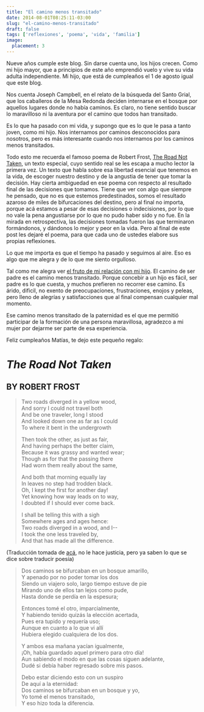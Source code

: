 ```yaml
---
title: "El camino menos transitado"
date: 2014-08-01T08:25:11-03:00
slug: "el-camino-menos-transitado"
draft: false
tags: ['reflexiones', 'poema', 'vida', 'familia']
image:
  placement: 3
---
```


Nueve años cumple este blog. Sin darse cuenta uno, los hijos crecen.
Como mi hijo mayor, que a principios de este año emprendió vuelo y vive
su vida adulta independiente. Mi hijo, que está de cumpleaños el 1 de
agosto igual que este blog.

Nos cuenta Joseph Campbell, en el relato de la búsqueda del Santo Grial,
que los caballeros de la Mesa Redonda deciden internarse en el bosque
por aquellos lugares donde no había caminos. Es claro, no tiene sentido
buscar lo maravilloso ni la aventura por el camino que todos han
transitado.

Es lo que ha pasado con mi vida, y supongo que es lo que le pasa a tanto
joven, como mi hijo. Nos internamos por caminos desconocidos para
nosotros, pero es más interesante cuando nos internamos por los caminos
menos transitados.

Todo esto me recuerda el famoso poema de Robert Frost, 
[The Road Not Taken](http://www.poetryfoundation.org/poem/173536), un texto especial,
cuyo sentido real se les escapa a mucho lector la primera vez. Un texto
que habla sobre esa libertad esencial que tenemos en la vida, de escoger
nuestro destino y de la angustia de tener que tomar la decisión. Hay
cierta ambiguedad en ese poema con respecto al resultado final de las
decisiones que tomamos. Tiene que ver con algo que siempre he pensado,
que no es que estemos predestinados, somos el resultado azaroso de miles
de bifurcaciones del destino, pero al final no importa, porque acá
estamos a pesar de esas decisiones o indecisiones, por lo que no vale la
pena angustiarse por lo que no pudo haber sido y no fue. En la mirada en
retrospectiva, las decisiones tomadas fueron las que terminaron
formándonos, y dándonos lo mejor y peor en la vida. Pero al final de
este post les dejaré el poema, para que cada uno de ustedes elabore sus
propias reflexiones.

Lo que me importa es que el tiempo ha pasado y seguimos al aire. Eso es
algo que me alegra y de lo que me siento orgulloso.

Tal como me alegra ver [el fruto de mi relación con mi
hijo](http://d3ne.com/2014/06/24/la-felicidad/). El camino de ser padre
es el camino menos transitado. Porque concebir a un hijo es fácil, ser
padre es lo que cuesta, y muchos prefieren no recorrer ese camino. Es
árido, dificil, no exento de preocupaciones, frustraciones, enojos y
peleas, pero lleno de alegrías y satisfacciones que al final compensan
cualquier mal momento.

Ese camino menos transitado de la paternidad es el que me permitió
participar de la formación de una persona maravillosa, agradezco a mi
mujer por dejarme ser parte de esa experiencia.

Feliz cumpleaños Matías, te dejo este pequeño regalo:

# *The Road Not Taken*

## BY ROBERT FROST

> Two roads diverged in a yellow wood,\
> And sorry I could not travel both\
> And be one traveler, long I stood\
> And looked down  one as far as I could\
> To where it bent in the undergrowth
>
> Then took the other, as just as fair,\
> And having perhaps the better claim,\
> Because it was grassy and wanted wear;\
> Though as for that the passing there\
> Had worn them really about the same,
>
> And both that morning equally lay\
> In leaves no step had trodden black.\
> Oh, I kept the first for another day!\
> Yet knowing how way leads on to way,\
> I doubted if I should ever come back.
>
> I shall be telling this with a sigh\
> Somewhere ages and ages hence:\
> Two roads
> diverged in a wood, and I--\
> I took the one less traveled by,\
> And that has made all the difference.

(Traducción tomada de
[acá](http://encrucijadasylaberintos.blogspot.com/2008/02/en-otras-palabras-road-not-taken.html),
no le hace justicia, pero ya saben lo que se dice sobre traducir poesía)

> Dos caminos se bifurcaban en un bosque amarillo,\
> Y apenado por no poder tomar los dos\
> Siendo un viajero solo, largo tiempo estuve de pie\
> Mirando uno de ellos tan lejos como pude, \
> Hasta donde se  perdía en la espesura;
> 
> Entonces tomé el otro, imparcialmente,\
> Y habiendo tenido quizás la elección acertada,\
> Pues era tupido y requería uso;\
> Aunque en cuanto a lo que vi allí\
> Hubiera elegido cualquiera de los dos.
> 
> Y ambos esa mañana yacían igualmente,\
> ¡Oh, había guardado aquel primero para otro día!\
> Aun sabiendo el modo en que las cosas siguen adelante,\
> Dudé si debía haber regresado sobre mis pasos.
> 
> Debo estar diciendo esto con un suspiro\
> De aquí a la eternidad:\
> Dos caminos se bifurcaban en un bosque y yo,\
> Yo tomé el menos transitado,\
> Y eso hizo toda  la diferencia.
